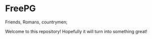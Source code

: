 # FreePG
Friends, Romans, countrymen;

Welcome to this repository! Hopefully it will turn into something great!
